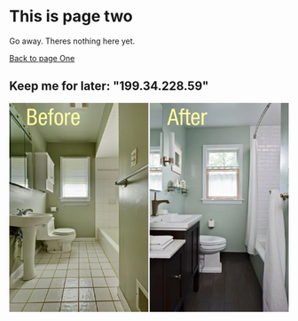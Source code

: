 # This is page two

Go away. Theres nothing here yet.

[Back to page One](index.md)

## Keep me for later: "199.34.228.59"

![alt text](images/beforeafter.png)

